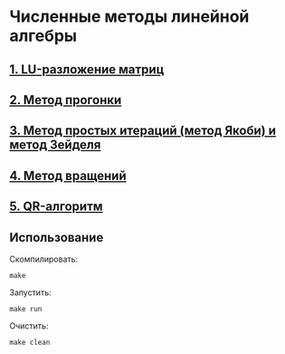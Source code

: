 # Численные методы линейной алгебры

## [1. LU-разложение матриц](https://github.com/IvaMarin/Numerical-Methods/tree/main/nm_lab1/nm_lab1_1)

## [2. Метод прогонки](https://github.com/IvaMarin/Numerical-Methods/tree/main/nm_lab1/nm_lab1_2)

## [3. Метод простых итераций (метод Якоби) и метод Зейделя](https://github.com/IvaMarin/Numerical-Methods/tree/main/nm_lab1/nm_lab1_3)

## [4. Метод вращений](https://github.com/IvaMarin/Numerical-Methods/tree/main/nm_lab1/nm_lab1_4)

## [5. QR-алгоритм](https://github.com/IvaMarin/Numerical-Methods/tree/main/nm_lab1/nm_lab1_5)

## Использование

Скомпилировать:

```
make
```

Запустить:

```
make run
```

Очистить:

```
make clean
```
